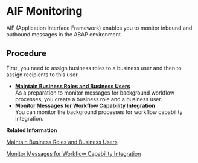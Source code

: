 <!-- loio95b6a4f5db784915a84e3679313b6ccb -->

# AIF Monitoring

AIF \(Application Interface Framework\) enables you to monitor inbound and outbound messages in the ABAP environment.



<a name="loio95b6a4f5db784915a84e3679313b6ccb__section_ijd_1ps_pkb"/>

## Procedure

First, you need to assign business roles to a business user and then to assign recipients to this user.

-   **[Maintain Business Roles and Business Users](Maintain_Business_Roles_and_Business_Users_cb058dc.md "As a preparation to monitor messages for background workflow processes, you create a business role and a business user.")**  
As a preparation to monitor messages for background workflow processes, you create a business role and a business user.
-   **[Monitor Messages for Workflow Capability Integration](Monitor_Messages_for_Workflow_Capability_Integration_d280fcc.md "You can monitor the background processes for workflow capability integration.")**  
You can monitor the background processes for workflow capability integration.

**Related Information**  


[Maintain Business Roles and Business Users](Maintain_Business_Roles_and_Business_Users_cb058dc.md "As a preparation to monitor messages for background workflow processes, you create a business role and a business user.")

[Monitor Messages for Workflow Capability Integration](Monitor_Messages_for_Workflow_Capability_Integration_d280fcc.md "You can monitor the background processes for workflow capability integration.")

